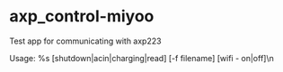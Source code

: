 # axp_control-miyoo
Test app for communicating with axp223

Usage: %s [shutdown|acin|charging|read] [-f filename] [wifi - on|off]\n
